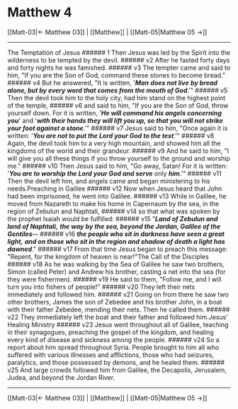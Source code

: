 # Matthew 4

[[Matt-03|← Matthew 03]] | [[Matthew]] | [[Matt-05|Matthew 05 →]]
***

The Temptation of Jesus ###### 1 Then Jesus was led by the Spirit into the wilderness to be tempted by the devil. ###### v2 After he fasted forty days and forty nights he was famished. ###### v3 The tempter came and said to him, "If you are the Son of God, command these stones to become bread." ###### v4 But he answered, "It is written, '**_Man_** **_does not live_** **_by_ _bread alone, but by every word that comes from the mouth of God_**.'" ###### v5 Then the devil took him to the holy city, had him stand on the highest point of the temple, ###### v6 and said to him, "If you are the Son of God, throw yourself down. For it is written, '**_He will command his angels concerning you_**' and '**_with their hands they will lift you up, so that you will not strike your foot against a stone_**.'" ###### v7 Jesus said to him, "Once again it is written: '**_You are not to put the Lord your God to the test_**.'" ###### v8 Again, the devil took him to a very high mountain, and showed him all the kingdoms of the world and their grandeur. ###### v9 And he said to him, "I will give you all these things if you throw yourself to the ground and worship me." ###### v10 Then Jesus said to him, "Go away, Satan! For it is written: '**_You are to worship the Lord your God and serve_** only **_him_**.'" ###### v11 Then the devil left him, and angels came and began ministering to his needs.Preaching in Galilee ###### v12 Now when Jesus heard that John had been imprisoned, he went into Galilee. ###### v13 While in Galilee, he moved from Nazareth to make his home in Capernaum by the sea, in the region of Zebulun and Naphtali, ###### v14 so that what was spoken by the prophet Isaiah would be fulfilled: ###### v15 "**_Land of Zebulun and land of Naphtali,_** **_the way_** **_by the sea, beyond the Jordan, Galilee of the Gentiles--_** ###### v16 **_the people who sit in darkness have seen a great light,_** **_and on those who sit in the region and shadow of death a light has dawned_**." ###### v17 From that time Jesus began to preach this message: "Repent, for the kingdom of heaven is near!"The Call of the Disciples ###### v18 As he was walking by the Sea of Galilee he saw two brothers, Simon (called Peter) and Andrew his brother, casting a net into the sea (for they were fishermen). ###### v19 He said to them, "Follow me, and I will turn you into fishers of people!" ###### v20 They left their nets immediately and followed him. ###### v21 Going on from there he saw two other brothers, James the son of Zebedee and his brother John, in a boat with their father Zebedee, mending their nets. Then he called them. ###### v22 They immediately left the boat and their father and followed him.Jesus' Healing Ministry ###### v23 Jesus went throughout all of Galilee, teaching in their synagogues, preaching the gospel of the kingdom, and healing every kind of disease and sickness among the people. ###### v24 So a report about him spread throughout Syria. People brought to him all who suffered with various illnesses and afflictions, those who had seizures, paralytics, and those possessed by demons, and he healed them. ###### v25 And large crowds followed him from Galilee, the Decapolis, Jerusalem, Judea, and beyond the Jordan River.

***
[[Matt-03|← Matthew 03]] | [[Matthew]] | [[Matt-05|Matthew 05 →]]
